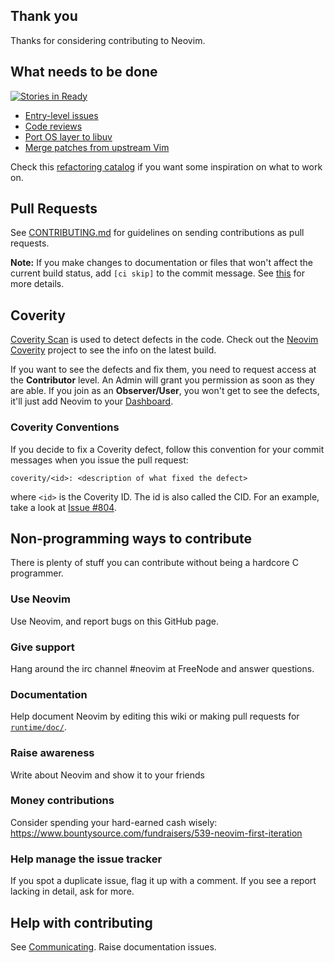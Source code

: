 ## Thank you

Thanks for considering contributing to Neovim.

## What needs to be done

[![Stories in Ready](https://badge.waffle.io/neovim/neovim.png?label=ready)](https://waffle.io/neovim/neovim)

- [Entry-level issues](https://github.com/neovim/neovim/labels/entry-level)
- [Code reviews](https://github.com/neovim/neovim/pulls)
- [Port OS layer to libuv](Porting-OS-layer-to-libuv)
- [Merge patches from upstream Vim](Merging-patches-from-upstream-vim)

Check this [refactoring catalog](https://github.com/neovim/neovim/wiki/C-Refactorings-and-Code-Smells-Catalog) if you want some inspiration on what to work on.

## Pull Requests

See [CONTRIBUTING.md](https://github.com/neovim/neovim/blob/master/CONTRIBUTING.md#pull-requests)
for guidelines on sending contributions as pull requests.

**Note:** If you make changes to documentation or files that won't affect the current build status, add `[ci skip]` to the  commit message. See [this](http://docs.travis-ci.com/user/how-to-skip-a-build/) for more details.

## Coverity

[Coverity Scan](https://scan.coverity.com/) is used to detect defects in the
code. Check out the [Neovim Coverity](https://scan.coverity.com/projects/2227)
project to see the info on the latest build.

If you want to see the defects and fix them, you need to request access at the
**Contributor** level. An Admin will grant you permission as soon as they are
able. If you join as an **Observer/User**, you won't get to see the defects,
it'll just add Neovim to your [Dashboard](https://scan.coverity.com/dashboard).

### Coverity Conventions

If you decide to fix a Coverity defect, follow this convention for your commit messages when you issue the pull request:
```
coverity/<id>: <description of what fixed the defect>
```

where `<id>` is the Coverity ID. The id is also called the CID. For an example, take a look at [Issue #804](https://github.com/neovim/neovim/pull/804).

## Non-programming ways to contribute

There is plenty of stuff you can contribute without being a hardcore C programmer.

### Use Neovim
Use Neovim, and report bugs on this GitHub page.

### Give support
Hang around the irc channel #neovim at FreeNode and answer questions.

### Documentation
Help document Neovim by editing this wiki or making pull requests for [`runtime/doc/`](https://github.com/neovim/neovim/tree/master/runtime/doc).

### Raise awareness
Write about Neovim and show it to your friends

### Money contributions
Consider spending your hard-earned cash wisely: https://www.bountysource.com/fundraisers/539-neovim-first-iteration

### Help manage the issue tracker
If you spot a duplicate issue, flag it up with a comment. If you see a report lacking in detail, ask for more.

## Help with contributing

See [Communicating](Communicating). Raise documentation issues.
